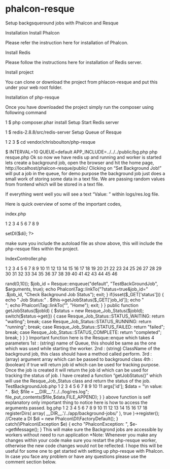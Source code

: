 # phalcon-resque
Setup backgsqueround jobs with Phalcon and Resque

Installation
Install Phalcon

Please refer the instruction here for installation of Phalcon.

Install Redis

Please follow the instructions here for installation of Redis server.

Install project

You can clone or download the project from phlacon-resque and put this under your web root folder.

Installation of php-resque

Once you have downloaded the project simply run the composer using following command


1
$ php composer.phar install
Setup
Start Redis server


1
$ redis-2.8.8/src/redis-server
Setup Queue of Resque


1
2
3
$ cd vendor/chrisboulton/php-resque
 
$ INTERVAL=10 QUEUE=default APP_INCLUDE=../../../public/bg.php php resque.php
Ok so now we have redis up and running and worker is started lets create a background job, open the browser and hit the home page, http://localhost/phalcon-resque/public/
Clicking on “Set Background Job!” will put a job in the queue, for demo purpose the background job just does a small work of storing some data in a text file. We are passing random values from frontend which will be stored in  a text file.

If everything went well you will see a text “Value: <someid>” within logs/res.log file.

Here is quick overview of some of the important codes,

index.php


1
2
3
4
5
6
7
8
9
<?php
….
….
….
include('../vendor/autoload.php');
$application = new \Phalcon\Mvc\Application();
$application->setDI($di);
 
?>
make sure you include the autoload file as show above, this will include the php-resque files within the project.

IndexController.php


1
2
3
4
5
6
7
8
9
10
11
12
13
14
15
16
17
18
19
20
21
22
23
24
25
26
27
28
29
30
31
32
33
34
35
36
37
38
39
40
41
42
43
44
45
46
<?php
 
class IndexController extends Phalcon\Mvc\Controller
{
public function indexAction()
{
if(isset($_GET['setJob']))
{
//echo " set job";
$arguments = array('id' => rand(0,10));
$job_id = Resque::enqueue("default", "TestBackGroundJob", $arguments, true);
 
echo Phalcon\Tag::linkTo("?status=true&job_id=" .$job_id, "Check Background Job Status");
exit;
}
 
if(isset($_GET['status']))
{
echo " Job Status:" . $this->getJobStatus($_GET['job_id']);
echo "<br />";
echo Phalcon\Tag::linkTo("", "Home");
exit;
}
}
 
public function getJobStatus($jobId)
{
$status = new Resque_Job_Status($jobId);
switch($status->get())
{
case Resque_Job_Status::STATUS_WAITING:
return "waiting";
break;
case Resque_Job_Status::STATUS_RUNNING:
return "running";
break;
case Resque_Job_Status::STATUS_FAILED:
return "failed";
break;
case Resque_Job_Status::STATUS_COMPLETE:
return "completed";
break;
}
}
 
}
Important function here is the Resque::enque which takes 4 parameters

1st   :  (string) name of Queue, this should be same as the one which was used while starting the worker.
2nd :  (string) ClassName of the background job, this class should have a method called perform.
3rd  :  (array) argument array which can be passed to background class
4th  :  (boolean) if true will return job id which can be used for tracking purpose.

Once the job is created it will return the job id which can be used for tracking the status of job.

I have created a function “getJobStatus()” which will use the Resque_Job_Status class and return the status of the job.

TestBackgroundJob.php


1
2
3
4
5
6
7
8
9
10
11
<?php
class TestBackGroundJob
{
function perform()
{
$id = $this->args['id'];
$data = "\n value: " . $id;
$file = __DIR__."/../../log/res.log";
file_put_contents($file,$data,FILE_APPEND);
}
}
above function is self explanatory only important thing to notice here is how to access the arguments passed.

bg.php


1
2
3
4
5
6
7
8
9
10
11
12
13
14
15
16
17
18
<?php
 
try {
 
//Register an autoloader
$loader = new \Phalcon\Loader();
$loader->registerDirs(
array(
__DIR__.'/../app/background-jobs/'
), true
)->register();
 
//Create a DI
$di = new Phalcon\DI\FactoryDefault();
}
catch(\Phalcon\Exception $e) {
echo "PhalconException: ", $e->getMessage();
}
This will make sure the Backgrond jobs are accessible by workers without need to run application

*Note: Whenever you make any changes within your code make sure you restart the php-resque worker, otherwise the new code changes would not be reflected.

I hope this will be useful for some one to get started with setting up php-resque with Phalcon. In case you face any problem or have any questions please use the comment section below.
